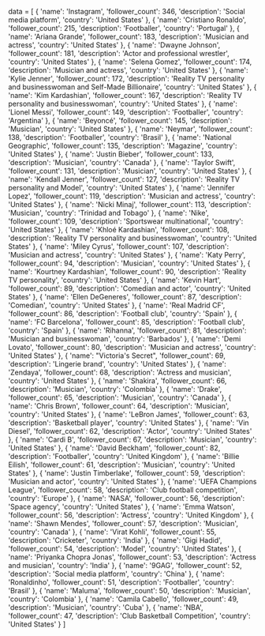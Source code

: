 data = [
{
'name': 'Instagram',
'follower_count': 346,
'description': 'Social media platform',
'country': 'United States'
},
{
'name': 'Cristiano Ronaldo',
'follower_count': 215,
'description': 'Footballer',
'country': 'Portugal'
},
{
'name': 'Ariana Grande',
'follower_count': 183,
'description': 'Musician and actress',
'country': 'United States'
},
{
'name': 'Dwayne Johnson',
'follower_count': 181,
'description': 'Actor and professional wrestler',
'country': 'United States'
},
{
'name': 'Selena Gomez',
'follower_count': 174,
'description': 'Musician and actress',
'country': 'United States'
},
{
'name': 'Kylie Jenner',
'follower_count': 172,
'description': 'Reality TV personality and businesswoman and Self-Made Billionaire',
'country': 'United States'
},
{
'name': 'Kim Kardashian',
'follower_count': 167,
'description': 'Reality TV personality and businesswoman',
'country': 'United States'
},
{
'name': 'Lionel Messi',
'follower_count': 149,
'description': 'Footballer',
'country': 'Argentina'
},
{
'name': 'Beyoncé',
'follower_count': 145,
'description': 'Musician',
'country': 'United States'
},
{
'name': 'Neymar',
'follower_count': 138,
'description': 'Footballer',
'country': 'Brasil'
},
{
'name': 'National Geographic',
'follower_count': 135,
'description': 'Magazine',
'country': 'United States'
},
{
'name': 'Justin Bieber',
'follower_count': 133,
'description': 'Musician',
'country': 'Canada'
},
{
'name': 'Taylor Swift',
'follower_count': 131,
'description': 'Musician',
'country': 'United States'
},
{
'name': 'Kendall Jenner',
'follower_count': 127,
'description': 'Reality TV personality and Model',
'country': 'United States'
},
{
'name': 'Jennifer Lopez',
'follower_count': 119,
'description': 'Musician and actress',
'country': 'United States'
},
{
'name': 'Nicki Minaj',
'follower_count': 113,
'description': 'Musician',
'country': 'Trinidad and Tobago'
},
{
'name': 'Nike',
'follower_count': 109,
'description': 'Sportswear multinational',
'country': 'United States'
},
{
'name': 'Khloé Kardashian',
'follower_count': 108,
'description': 'Reality TV personality and businesswoman',
'country': 'United States'
},
{
'name': 'Miley Cyrus',
'follower_count': 107,
'description': 'Musician and actress',
'country': 'United States'
},
{
'name': 'Katy Perry',
'follower_count': 94,
'description': 'Musician',
'country': 'United States'
},
{
'name': 'Kourtney Kardashian',
'follower_count': 90,
'description': 'Reality TV personality',
'country': 'United States'
},
{
'name': 'Kevin Hart',
'follower_count': 89,
'description': 'Comedian and actor',
'country': 'United States'
},
{
'name': 'Ellen DeGeneres',
'follower_count': 87,
'description': 'Comedian',
'country': 'United States'
},
{
'name': 'Real Madrid CF',
'follower_count': 86,
'description': 'Football club',
'country': 'Spain'
},
{
'name': 'FC Barcelona',
'follower_count': 85,
'description': 'Football club',
'country': 'Spain'
},
{
'name': 'Rihanna',
'follower_count': 81,
'description': 'Musician and businesswoman',
'country': 'Barbados'
},
{
'name': 'Demi Lovato',
'follower_count': 80,
'description': 'Musician and actress',
'country': 'United States'
},
{
'name': "Victoria's Secret",
'follower_count': 69,
'description': 'Lingerie brand',
'country': 'United States'
},
{
'name': 'Zendaya',
'follower_count': 68,
'description': 'Actress and musician',
'country': 'United States'
},
{
'name': 'Shakira',
'follower_count': 66,
'description': 'Musician',
'country': 'Colombia'
},
{
'name': 'Drake',
'follower_count': 65,
'description': 'Musician',
'country': 'Canada'
},
{
'name': 'Chris Brown',
'follower_count': 64,
'description': 'Musician',
'country': 'United States'
},
{
'name': 'LeBron James',
'follower_count': 63,
'description': 'Basketball player',
'country': 'United States'
},
{
'name': 'Vin Diesel',
'follower_count': 62,
'description': 'Actor',
'country': 'United States'
},
{
'name': 'Cardi B',
'follower_count': 67,
'description': 'Musician',
'country': 'United States'
},
{
'name': 'David Beckham',
'follower_count': 82,
'description': 'Footballer',
'country': 'United Kingdom'
},
{
'name': 'Billie Eilish',
'follower_count': 61,
'description': 'Musician',
'country': 'United States'
},
{
'name': 'Justin Timberlake',
'follower_count': 59,
'description': 'Musician and actor',
'country': 'United States'
},
{
'name': 'UEFA Champions League',
'follower_count': 58,
'description': 'Club football competition',
'country': 'Europe'
},
{
'name': 'NASA',
'follower_count': 56,
'description': 'Space agency',
'country': 'United States'
},
{
'name': 'Emma Watson',
'follower_count': 56,
'description': 'Actress',
'country': 'United Kingdom'
},
{
'name': 'Shawn Mendes',
'follower_count': 57,
'description': 'Musician',
'country': 'Canada'
},
{
'name': 'Virat Kohli',
'follower_count': 55,
'description': 'Cricketer',
'country': 'India'
},
{
'name': 'Gigi Hadid',
'follower_count': 54,
'description': 'Model',
'country': 'United States'
},
{
'name': 'Priyanka Chopra Jonas',
'follower_count': 53,
'description': 'Actress and musician',
'country': 'India'
},
{
'name': '9GAG',
'follower_count': 52,
'description': 'Social media platform',
'country': 'China'
},
{
'name': 'Ronaldinho',
'follower_count': 51,
'description': 'Footballer',
'country': 'Brasil'
},
{
'name': 'Maluma',
'follower_count': 50,
'description': 'Musician',
'country': 'Colombia'
},
{
'name': 'Camila Cabello',
'follower_count': 49,
'description': 'Musician',
'country': 'Cuba'
},
{
'name': 'NBA',
'follower_count': 47,
'description': 'Club Basketball Competition',
'country': 'United States'
}
]

